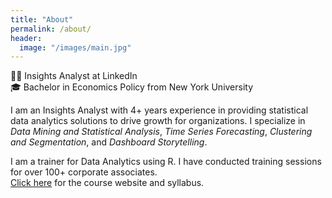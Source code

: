 ```yaml
---
title: "About"
permalink: /about/
header:
  image: "/images/main.jpg"
---
```


:woman_technologist: Insights Analyst at LinkedIn   
:mortar_board: Bachelor in Economics Policy from New York University

I am an Insights Analyst with 4+ years experience in providing statistical data analytics solutions to drive growth for organizations. I specialize in *Data Mining and Statistical Analysis*, *Time Series Forecasting*, *Clustering and Segmentation*, and *Dashboard Storytelling*.

I am a trainer for Data Analytics using R. I have conducted training sessions for over 100+ corporate associates.  
[Click here](https://cbatra9.github.io/data-science-resources/) for the course website and syllabus.
